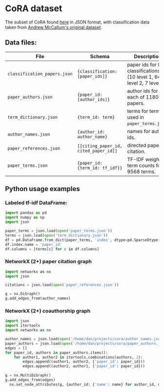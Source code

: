 # CoRA dataset
The subset of CoRA found [here](https://sites.google.com/site/semanticbasedregularization/home/software/experiments_on_cora) in JSON format, 
with classification data taken from [Andrew McCallum's original dataset](https://people.cs.umass.edu/~mccallum/data.html).

## Data files:
| File                         |  Schema                               |Description                                                                                          |
|------------------------------|---------------------------------------|----------------------------------------------------------------------|
| `classification_papers.json` | `{classification: [paper_ids]}`       | paper ids for 81 classifications (10 level 1, 64 level 2, 7 level 3) |
| `paper_authors.json`         | `{paper_id: [author_ids]}`            | author ids for each of 11804 papers.                                 |
| `term_dictionary.json`       | `{term_id: term}`                     | terms for term ids used in `paper_terms.json`.                       |
| `author_names.json`          | `{author_id: author_name}`            | names for author ids.                                                |
| `paper_references.json`      | `[[citing_paper_id, cited_paper_id]]` | directed paper citation.                                             |
| `paper_terms.json`           | `{paper_id: {term_id: tf_idf}}`       | TF-IDF weighted term counts for 9568 terms.                          |

## Python usage examples
### Labeled tf-idf DataFrame:
```python
import pandas as pd
import numpy as np
import json

paper_terms = json.load(open('paper_terms.json'))
terms = json.load(open('term_dictionary.json'))
df = pd.DataFrame.from_dict(paper_terms, 'index', dtype=pd.SparseDtype('float', 0)).fillna(0) 
df.index.name = 'paper_id'
df.columns = [terms[c] for c in df.columns]
```

### NetworkX (2+) paper citation graph
```python
import networkx as nx
import json

citations = json.load(open('paper_references.json'))

g = nx.DiGraph()
g.add_edges_from(author_names)
```
### NetworkX (2+) coauthorship graph
```python
import json
import itertools
import networkx as nx

author_names = json.load(open('/home/dan/projects/cora/author_names.json'))
paper_authors = json.load(open('/home/dan/projects/cora/paper_authors.json'))
edges = []
for paper_id, authors in paper_authors.items():
    for author1, author2 in itertools.combinations(authors, 2):
        edges.append((author1, author2, {'paper_id': paper_id}))
        edges.append((author2, author1, {'paper_id': paper_id}))
        
g = nx.MultiDiGraph()
g.add_edges_from(edges)
  nx.set_node_attributes(g, {author_id: {'name': name} for author_id, name in author_names.items() if author_id in g})
```
